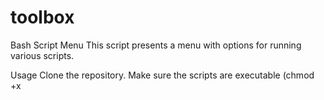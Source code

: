 # toolbox



Bash Script Menu
This script presents a menu with options for running various scripts.

Usage
Clone the repository.
Make sure the scripts are executable (chmod +x <script name>).
Run the toolbox.sh script (./toolbox.sh).
Select an option from the menu by entering the corresponding number.
Options
ipsweep: This script scans a range of IP addresses to determine which hosts are alive on the network.
filescanner: This script scans a directory for files with a specific extension.
nmap: This script runs an Nmap scan on a target IP address or hostname.
passwd: This script allows the user to generate a secure password.
Exit: This option exits the script.
Note
The scripts are located in the scripts directory, organized into subdirectories by functionality. When an option is selected from the menu, the corresponding script is executed.

Please ensure that you have the necessary permissions to run the scripts before executing them.

P.S: u probably will have to change the result diretory in the scripts folder as i user my own local dir
